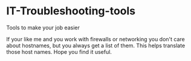 # IT-Troubleshooting-tools
Tools to make your job easier

If your like me and you work with firewalls or networking you don't care about hostnames, but you always get a list of them. This helps translate those host names. Hope you find it useful.
